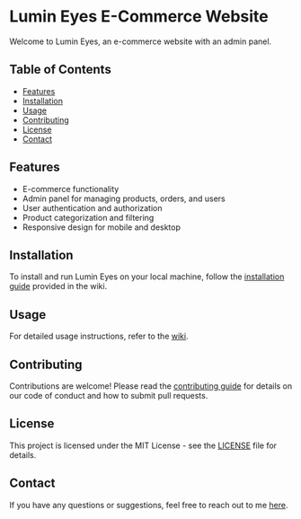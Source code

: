 # Lumin Eyes E-Commerce Website

Welcome to Lumin Eyes, an e-commerce website with an admin panel.

## Table of Contents

- [Features](#features)
- [Installation](#installation)
- [Usage](#usage)
- [Contributing](#contributing)
- [License](#license)
- [Contact](#contact)

## Features

- E-commerce functionality
- Admin panel for managing products, orders, and users
- User authentication and authorization
- Product categorization and filtering
- Responsive design for mobile and desktop

## Installation

To install and run Lumin Eyes on your local machine, follow the [installation guide](https://github.com/Flamur112/lumin-eyes-ecommerce/wiki/Repository-Setup-Instructions#setting-up-the-environment) provided in the wiki.

## Usage

For detailed usage instructions, refer to the [wiki](https://github.com/Flamur112/lumin-eyes-ecommerce/wiki/Repository-Setup-Instructions).


## Contributing

Contributions are welcome! Please read the [contributing guide](CONTRIBUTING.md) for details on our code of conduct and how to submit pull requests.

## License

This project is licensed under the MIT License - see the [LICENSE](LICENSE) file for details.

## Contact

If you have any questions or suggestions, feel free to reach out to me [here](mailto:flamurmatoshi1@hotmail.com).
